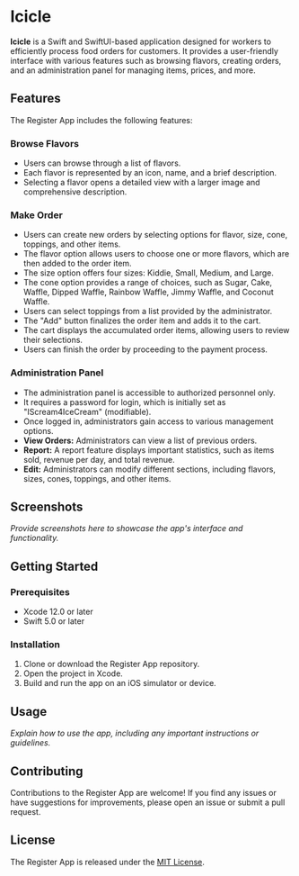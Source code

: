 # Icicle

**Icicle** is a Swift and SwiftUI-based application designed for workers to efficiently process food orders for customers. It provides a user-friendly interface with various features such as browsing flavors, creating orders, and an administration panel for managing items, prices, and more.

## Features

The Register App includes the following features:

### Browse Flavors
- Users can browse through a list of flavors.
- Each flavor is represented by an icon, name, and a brief description.
- Selecting a flavor opens a detailed view with a larger image and comprehensive description.

### Make Order
- Users can create new orders by selecting options for flavor, size, cone, toppings, and other items.
- The flavor option allows users to choose one or more flavors, which are then added to the order item.
- The size option offers four sizes: Kiddie, Small, Medium, and Large.
- The cone option provides a range of choices, such as Sugar, Cake, Waffle, Dipped Waffle, Rainbow Waffle, Jimmy Waffle, and Coconut Waffle.
- Users can select toppings from a list provided by the administrator.
- The "Add" button finalizes the order item and adds it to the cart.
- The cart displays the accumulated order items, allowing users to review their selections.
- Users can finish the order by proceeding to the payment process.

### Administration Panel
- The administration panel is accessible to authorized personnel only.
- It requires a password for login, which is initially set as "IScream4IceCream" (modifiable).
- Once logged in, administrators gain access to various management options.
- **View Orders:** Administrators can view a list of previous orders.
- **Report:** A report feature displays important statistics, such as items sold, revenue per day, and total revenue.
- **Edit:** Administrators can modify different sections, including flavors, sizes, cones, toppings, and other items.

## Screenshots

*Provide screenshots here to showcase the app's interface and functionality.*

## Getting Started

### Prerequisites
- Xcode 12.0 or later
- Swift 5.0 or later

### Installation
1. Clone or download the Register App repository.
2. Open the project in Xcode.
3. Build and run the app on an iOS simulator or device.

## Usage

*Explain how to use the app, including any important instructions or guidelines.*

## Contributing

Contributions to the Register App are welcome! If you find any issues or have suggestions for improvements, please open an issue or submit a pull request.

## License

The Register App is released under the [MIT License](https://opensource.org/licenses/MIT).
